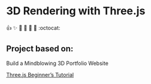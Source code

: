 # 3D Rendering with Three.js

:+1: :sparkles: :camel: :tada: :rocket: :metal: :octocat:

## Project based on:

Build a Mindblowing 3D Portfolio Website

[Three.js Beginner’s Tutorial](https://www.youtube.com/watch?v=Q7AOvWpIVHU&t=387s)